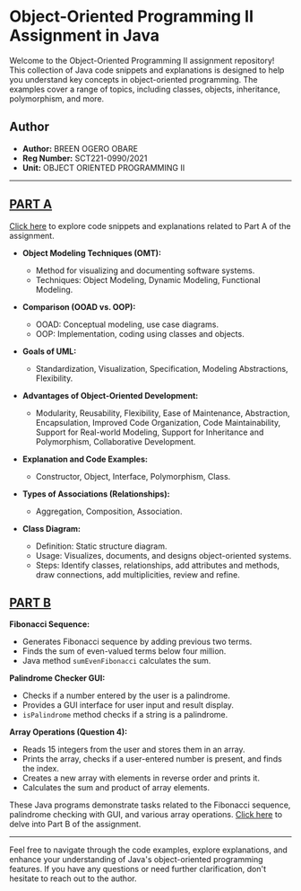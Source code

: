 # Object-Oriented Programming II Assignment in Java

Welcome to the Object-Oriented Programming II assignment repository! This collection of Java code snippets and explanations is designed to help you understand key concepts in object-oriented programming. The examples cover a range of topics, including classes, objects, inheritance, polymorphism, and more.

## Author

- **Author:** BREEN OGERO OBARE
- **Reg Number:** SCT221-0990/2021
- **Unit:** OBJECT ORIENTED PROGRAMMING II

---

## [PART A](https://github.com/breenobare/AssighnmentJava/blob/main/PARTA.md)

[Click here](https://github.com/breenobare/AssighnmentJava/blob/main/PARTA.md) to explore code snippets and explanations related to Part A of the assignment.

- **Object Modeling Techniques (OMT):**
  - Method for visualizing and documenting software systems.
  - Techniques: Object Modeling, Dynamic Modeling, Functional Modeling.

- **Comparison (OOAD vs. OOP):**
  - OOAD: Conceptual modeling, use case diagrams.
  - OOP: Implementation, coding using classes and objects.

- **Goals of UML:**
  - Standardization, Visualization, Specification, Modeling Abstractions, Flexibility.

- **Advantages of Object-Oriented Development:**
  - Modularity, Reusability, Flexibility, Ease of Maintenance, Abstraction, Encapsulation, Improved Code Organization, Code Maintainability, Support for Real-world Modeling, Support for Inheritance and Polymorphism, Collaborative Development.

- **Explanation and Code Examples:**
  - Constructor, Object, Interface, Polymorphism, Class.

- **Types of Associations (Relationships):**
  - Aggregation, Composition, Association.

- **Class Diagram:**
  - Definition: Static structure diagram.
  - Usage: Visualizes, documents, and designs object-oriented systems.
  - Steps: Identify classes, relationships, add attributes and methods, draw connections, add multiplicities, review and refine.


## [PART B](https://github.com/breenobare/AssighnmentJava/blob/main/PARTB.md)

**Fibonacci Sequence:**
- Generates Fibonacci sequence by adding previous two terms.
- Finds the sum of even-valued terms below four million.
- Java method `sumEvenFibonacci` calculates the sum.

**Palindrome Checker GUI:**
- Checks if a number entered by the user is a palindrome.
- Provides a GUI interface for user input and result display.
- `isPalindrome` method checks if a string is a palindrome.

**Array Operations (Question 4):**
- Reads 15 integers from the user and stores them in an array.
- Prints the array, checks if a user-entered number is present, and finds the index.
- Creates a new array with elements in reverse order and prints it.
- Calculates the sum and product of array elements.

These Java programs demonstrate tasks related to the Fibonacci sequence, palindrome checking with GUI, and various array operations.
[Click here](https://github.com/breenobare/AssighnmentJava/blob/main/PARTB.md) to delve into Part B of the assignment.

---

Feel free to navigate through the code examples, explore explanations, and enhance your understanding of Java's object-oriented programming features. If you have any questions or need further clarification, don't hesitate to reach out to the author.
